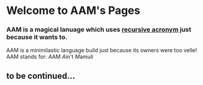 # Welcome to AAM's Pages

### AAM is a magical lanuage which uses [recursive acronym](https://en.wikipedia.org/wiki/Recursive_acronym) just because it wants to.
AAM is a minimilastic language build just because its owners were too velle!
AAM stands for: *A*AM *A*in't *M*amuli

## to be continued...
